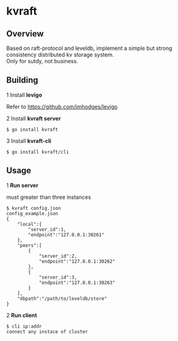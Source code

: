 # kvraft #
## Overview ##
Based on raft-protocol and leveldb, implement a simple but strong consistency distributed kv storage system.</br>
Only for sutdy, not business.

## Building ##
1 Install **levigo**

Refer to https://github.com/jmhodges/levigo

2 Install **kvraft server**
<pre><code>$ go install kvraft
</code></pre>
	
3 Install **kvraft-cli**
<pre><code>$ go install kvraft/cli
</code></pre>

## Usage ##
1 **Run server**

must greater than three instances
<pre><code>$ kvraft config.json
config_example.json
{
    "local":{
        "server_id":1,
        "endpoint":"127.0.0.1:30261"
    },
    "peers":[
        {
            "server_id":2,
            "endpoint":"127.0.0.1:30262"
        },
        {
            "server_id":3,
            "endpoint":"127.0.0.1:30263"
        }
    ],
    "dbpath":"/path/to/leveldb/store"
}
</code></pre>
2 **Run client**
<pre><code>$ cli ip:addr
connect any instace of cluster
</code></pre>


